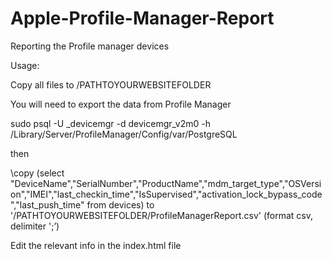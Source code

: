 # Apple-Profile-Manager-Report
Reporting the Profile manager devices


Usage:

Copy all files to /PATHTOYOURWEBSITEFOLDER


You will need to export the data from Profile Manager


sudo psql -U _devicemgr -d devicemgr_v2m0 -h /Library/Server/ProfileManager/Config/var/PostgreSQL


then


\copy (select "DeviceName","SerialNumber","ProductName","mdm_target_type","OSVersion","IMEI","last_checkin_time","IsSupervised","activation_lock_bypass_code","last_push_time" from devices) to '/PATHTOYOURWEBSITEFOLDER/ProfileManagerReport.csv' (format csv, delimiter ';’)


Edit the relevant info in the index.html file
